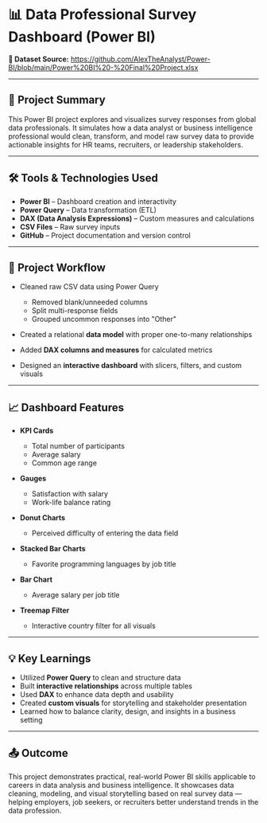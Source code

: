 # 📊 Data Professional Survey Dashboard (Power BI)

**📁 Dataset Source:** <https://github.com/AlexTheAnalyst/Power-BI/blob/main/Power%20BI%20-%20Final%20Project.xlsx>

---

## 🧹 Project Summary

This Power BI project explores and visualizes survey responses from global data professionals. It simulates how a data analyst or business intelligence professional would clean, transform, and model raw survey data to provide actionable insights for HR teams, recruiters, or leadership stakeholders.

---

## 🛠️ Tools & Technologies Used

- **Power BI** – Dashboard creation and interactivity  
- **Power Query** – Data transformation (ETL)  
- **DAX (Data Analysis Expressions)** – Custom measures and calculations  
- **CSV Files** – Raw survey inputs  
- **GitHub** – Project documentation and version control  

---

## 📌 Project Workflow

- Cleaned raw CSV data using Power Query  
  - Removed blank/unneeded columns  
  - Split multi-response fields  
  - Grouped uncommon responses into "Other"
  
- Created a relational **data model** with proper one-to-many relationships  
- Added **DAX columns and measures** for calculated metrics  
- Designed an **interactive dashboard** with slicers, filters, and custom visuals  

---

## 📈 Dashboard Features

- **KPI Cards**  
  - Total number of participants  
  - Average salary  
  - Common age range

- **Gauges**  
  - Satisfaction with salary  
  - Work-life balance rating

- **Donut Charts**  
  - Perceived difficulty of entering the data field

- **Stacked Bar Charts**  
  - Favorite programming languages by job title

- **Bar Chart**  
  - Average salary per job title

- **Treemap Filter**  
  - Interactive country filter for all visuals

---

## 💡 Key Learnings

- Utilized **Power Query** to clean and structure data  
- Built **interactive relationships** across multiple tables  
- Used **DAX** to enhance data depth and usability  
- Created **custom visuals** for storytelling and stakeholder presentation  
- Learned how to balance clarity, design, and insights in a business setting  

---

## 📤 Outcome

This project demonstrates practical, real-world Power BI skills applicable to careers in data analysis and business intelligence. It showcases data cleaning, modeling, and visual storytelling based on real survey data — helping employers, job seekers, or recruiters better understand trends in the data profession.
